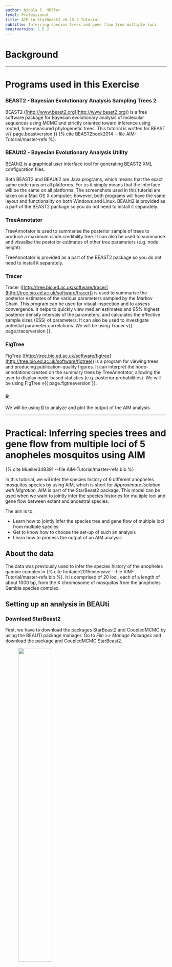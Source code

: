 ```yaml
---
author: Nicola F. Müller
level: Professional
title: AIM in StarBeast2 v0.15.2 Tutorial
subtitle: Inferring species trees and gene flow from multiple loci
beastversion: 2.5.2
---
```



# Background



----

# Programs used in this Exercise

### BEAST2 - Bayesian Evolutionary Analysis Sampling Trees 2

BEAST2 ([http://www.beast2.org](http://www.beast2.org)) is a free software package for Bayesian evolutionary analysis of molecular sequences using MCMC and strictly oriented toward inference using rooted, time-measured phylogenetic trees. This tutorial is written for BEAST v{{ page.beastversion }} {% cite BEAST2book2014 --file AIM-Tutorial/master-refs %}.


### BEAUti2 - Bayesian Evolutionary Analysis Utility

BEAUti2 is a graphical user interface tool for generating BEAST2 XML configuration files.

Both BEAST2 and BEAUti2 are Java programs, which means that the exact same code runs on all platforms. For us it simply means that the interface will be the same on all platforms. The screenshots used in this tutorial are taken on a Mac OS X computer; however, both programs will have the same layout and functionality on both Windows and Linux. BEAUti2 is provided as a part of the BEAST2 package so you do not need to install it separately.

### TreeAnnotator

TreeAnnotator is used to summarise the posterior sample of trees to produce a maximum clade credibility tree. It can also be used to summarise and visualise the posterior estimates of other tree parameters (e.g. node height).

TreeAnnotator is provided as a part of the BEAST2 package so you do not need to install it separately.


### Tracer

Tracer ([http://tree.bio.ed.ac.uk/software/tracer](http://tree.bio.ed.ac.uk/software/tracer)) is used to summarise the posterior estimates of the various parameters sampled by the Markov Chain. This program can be used for visual inspection and to assess convergence. It helps to quickly view median estimates and 95% highest posterior density intervals of the parameters, and calculates the effective sample sizes (ESS) of parameters. It can also be used to investigate potential parameter correlations. We will be using Tracer v{{ page.tracerversion }}.


### FigTree

FigTree ([http://tree.bio.ed.ac.uk/software/figtree](http://tree.bio.ed.ac.uk/software/figtree)) is a program for viewing trees and producing publication-quality figures. It can interpret the node-annotations created on the summary trees by TreeAnnotator, allowing the user to display node-based statistics (e.g. posterior probabilities). We will be using FigTree v{{ page.figtreeversion }}.

### R

We will be using [R](\href{https://www.r-project.org) to analyze and plot the output of the AIM analysis

----

# Practical: Inferring species trees and gene flow from multiple loci of 5 anopheles mosquitos using AIM

{% cite Mueller348391 --file AIM-Tutorial/master-refs.bib %}

In this tutorial, we wil infer the species history of 6 different anopheles mosquitos species by using AIM, which is short for *Approximate Isolation with Migration*. AIM is part of the StarBeast2 package. This model can be used when we want to jointly infer the species histories for multiple loci and gene flow between extant and ancestral species.

The aim is to:

-  Learn how to jointly infer the species tree and gene flow of multiple loci from multiple species
-  Get to know how to choose the set-up of such an analysis
-  Learn how to process the output of an AIM analysis

## About the data

The data was previously used to infer the species history of the anopheles gambie complex in {% cite fontaine2015extensive --file AIM-Tutorial/master-refs.bib %}. It is comprised of 20 loci, each of a length of about 1000 bp, from the X chromosome of mosquitos from the anopholes Gambia species complex.



## Setting up an analysis in BEAUti

### Download StarBeast2
First, we have to download the packages StarBeast2 and CoupledMCMC by using the BEAUTi package manager. Go to _File >> Manage Packages_ and download the package and CoupledMCMC StarBeast2.

<figure>
	<a id="fig:example1"></a>
	<img style="width:50%;" src="figures/StarBeastDownload.png" alt="">
	<figcaption>Figure 1: Download the StarBeast2 package.</figcaption>
</figure>



### Loading the template

Next, we have to load the BEAUTi template from _File_, select _Template >> AIM_.


### Loading the different loci

The sequences for the different loci can be found in the _data_ folder name can be either drag and dropped into BEAUti or imported by _Import Alignment_.
It will ask us what type the data is. If we say nucleotide, it will ask us for each loci individually.
Since all loci are nucleotide data, we can choose _all are nucleotide_. To speed up the setup later, we can press _Link Site Models_ and _Link Clock Models_


### Get species corresponding to the different individuals (Taxon sets)
Next, we have to go to the Taxon sets tab.
To assign the different individuals to different species, press the _Guess_ button. Use everything before first and press the _OK_ button.

<figure>
	<a id="fig:example1"></a>
	<img style="width:70%;" src="figures/TaxonSet.png" alt="">
	<figcaption>Figure 2: Guess the species of each sampled individual.</figcaption>
</figure>

### Specify the Site Model (Site Model)

Since we Linked all the site models of the different loci together when loading the sequence data, we only have to set up the site models once. We will be using an HKY + &Gamma; <sub>4</sub> model that allows for different relative rates of transversions and transitions, as well as for rate hetereogeneity across different sites.
Additionally, we should make sure that the _estimate_ button for the substitution rates is clicked to allow for rate variation across different loci.
To reduce the number of parameters we have to estimate, we can set frequencies to empirical.
After, we can go back to the _Partitions_ field and press _Unlink Site Models_.
Now each loci will have the same site model, but each with different parameters.

<figure>
	<a id="fig:example1"></a>
	<img style="width:70%;" src="figures/SiteModel.png" alt="">
	<figcaption>Figure 3: Set the site model.</figcaption>
</figure>


### Set the clock model (Clock Model)

Since we have all sequences sampled at the present and no calibration, we do not have any information of time to estimate the clock rate.
This means that none of our estimates will be in units of time (e.g. in years), but instead will be in number of substitutions.


### Specify the priors (Priors)

The most important priors to specify here are the priors on the number of active routes of gene flow, the rates of gene flow and the effective population sizes.
An active route of gene flow denotes a route of gene flow between two species that is non zero. The prior on the number of active routes (migIndicatorSum.species) of gene flow is by defaults a Poisson Prior with lambda=0.693.
This puts about 50% of the probability mass on 0 active routes of gene flow. This means that in absence of information about gene flow, a prior probability on having gene flow is fairly low.

In order to speed up the setup, most of the priors are already set to what they should be, expect for the prior on the migration rates.
From a hypothetical previous analysis, we know that our tree has a height of about 0.02 substitutions per site.
If we had a migration rate of 1/0.02=50, this would mean that one lineage of a gene from present to the root is expected to migrate on average 1 time.
The prior on the migration rates is set in the _migRates.Species_ block.
If we set the mean of the log Normal distribution to 25, this assumes that we expect about 1 in every 2 lineages to have one migration event over the course of the whole species tree.
This is not exactly true, but is an ok approximation for the order of magnitude of how many migration events we expect under this prior.

<figure>
	<a id="fig:example1"></a>
	<img style="width:70%;" src="figures/MigRatesPrior.png" alt="">
	<figcaption>Figure 4: Setting up the prior on the migration rates.</figcaption>
</figure>

By default, AIM assumes that the migration rate between two co-existing species can not be larger than the inverse time that they co-existed.
This can lead to issues when starting a run, where beast doesn't find a proper state to initialize.
To avoid this (in this example) we have to set the initial migration rates a bit lower, from 1.0 to 0.1.
To do so, you can click `Initial`, next to the migration Rates prior and set the value to 0.1.

<figure>
	<a id="fig:example1"></a>
	<img style="width:70%;" src="figures/MigRatesInitial.png" alt="">
	<figcaption>Figure 5: Setting the initial value of the migration rates to 0.1.</figcaption>
</figure>

We can next go to the MCMC tab to specify how long we want the analysis to run for.
In this example, we will increase the Chain Length from 10000000 to 20000000.
Last, we can save the `*.xml` file under _File >> Save as_.

### Run the Analysis using BEAST2

Run the `*.xml` using BEAST2 or use finished runs from the *precooked-runs* folder.
The analysis should take about 20 minutes.

### Analyse the log file using Tracer

First, we can open the `aim.log` file in tracer to check if the MCMC has converged.
If we look at the ESS values, they are below 200 for the posterior and the prior and the analysis should be run for a bit longer.

<figure>
	<a id="fig:example1"></a>
	<img style="width:70%;" src="figures/LogPosterior.png" alt="">
	<figcaption>Figure 6: Check if the posterior converged.</figcaption>
</figure>

We can additionally check whether tree likelihoods of individual loci, tree heights etc. have converged.
The information about population sizes and migration rates in an AIM log file is not super informative, since it doesn't contain any information about what does parameters correspond to.
This information is instead part of the species.trees file.

### Analyse the species tree distribution in DensiTree

Nex, we can have a look at the distribution of species trees in DensiTree.
To do so, open the files `species.trees` in DensiTree.

<figure>
<a id="fig:example1"></a>
<img style="width:70%;" src="figures/DensiTree_aim.png" alt="">
<figcaption>Figure 6: Distribution of species trees inferred under AIM.</figcaption>
</figure>

What we can see from the looking at the species tree file in densitree, is that the model is pretty certain in resolving most clades.
It is, however, uncertain about how the ancestral species of A. col. and A. gam. attaches to the rest of the tree.
There are overall three possible species trees that model says have somewhat stronger support.


### Summarize the species tree using the AIM species tree annotator

To summarize the species tree, open BEAUTi, go to  _File >> Launch Apps_, select `AIM species tree annotator` and click `launch`.
This will open the AIM species tree annotator.
The AIM species tree annotator summarizes the species trees file.
To do so, it looks for all trees that have the same ranked topology.
For each unique ranked topology, it will then compute its posterior support, as well as the rates of migration and effective populations sizes for each unique ranked topology.
First, we have to choose the input file by clicking `Choose File` next to `Isolation with migration species tree file`.
Then, we have to choose the output file by clocking `Choose File` next to `Output file`.
In order to ensure that the output is saved to the same directory, click on a file and then name the file Anopheles.trees.

<figure>
<a id="fig:example1"></a>
<img style="width:70%;" src="figures/Annotator.png" alt="">
<figcaption>Figure 9: Setup of the AIM species tree annotator.</figcaption>
</figure>

After, we can click `Analyze`.

This will create a few different files.
`Anopheles.trees` is a tree file that contains all the different unique ranked topologies encountered during the MCMC.
The file `Anopheles.trees.ranked.log` contains a single log file, where the only thing logged is the at which point during the MCMC, the chains was equal to which unique ranked topologies.
Then there are a few additional log files.
`Anopheles.trees.STATE_0_occurances_1724.log` contains all the effective population sizes, migration rates between co-existing species and speciation times for the unique ranked topology number 0 (STATE_0) in the file `Anopheles.trees`.
The number after occurances (here 1724) denotes how often that ranked topology was encountered during the MCMC.
This number will be different for every run.

If we open the file `Anopheles.trees` in icytree.org (or figtree), we can see to which ranked topology each state corresponds to

<figure>
<a id="fig:example1"></a>
<img style="width:70%;" src="figures/RankedTreeState.png" alt="">
<figcaption>Figure 10: Best supported ranked tree.</figcaption>
</figure>

We can next open the file `Anopheles.trees.STATE_0_occurances_1724.log` in tracer to see the effective population sizes of extant and ancestral species, the (backwards in time) migration rates between co-existing species and the speciation times.

### Plotting the species tree

With the files `Anopheles.trees` and `Anopheles.trees.STATE_0_occurances_1724.log` you can plot the species trees yourselves.
Alternatively, the R script `plotSpeciesTree.R` can help you to do so.
It uses ggplot, ape, phytools and coda that all need to be installed.
We first have to load the species tree function in R using:
`source("../scripts/plotSpeciesTree.R")`
We can next plot the species tree using:
`plotSpeciesTree("Anopheles.trees", "STATE_0_occurances_1724",0.1,0,0,T)`
The `T` (true) at the end will lead to arrows being plotted as forward in time arrows (i.e. migration was from species to species).
If it's `F` (false), then it will plot arrows for backwards in time gene flow.
The value 0.1 denotes the posterior threshold to plot an arrow (i.e. the posterior support for gene flow has to be above that value to be plotted).
The second number is for a Bayes values threshold for Bayes values calculated using the third number as a prior probability for gene flow.






### Some notes of caution

* Different priors, especially on how much and how strong gene flow is expected to occur, can have a large impact on the species tree that is inferred. The reason is that in a IM model, coalescent events on a gene between two species can either be explained by gene flow or by a speciation event.
* Variation in the data that is not accounted for by the model can lead to wrong estimates of the species tree or between which species gene flow occurs.
* Jointly inferring the species tree, gene flow, effective population sizes, gene trees and evolutionary models can take a long time.

----

# Useful Links

- AIM source code: [https://github.com/genomescale/starbeast2](https://github.com/genomescale/starbeast2)
- [Bayesian Evolutionary Analysis with BEAST 2](http://www.beast2.org/book.html) {% cite BEAST2book2014 --file AIM-Tutorial/master-refs.bib %}
- BEAST 2 website and documentation: [http://www.beast2.org/](http://www.beast2.org/)
- Join the BEAST user discussion: [http://groups.google.com/group/beast-users](http://groups.google.com/group/beast-users)

----

# Relevant References

{% bibliography --cited --file AIM-Tutorial/master-refs %}
